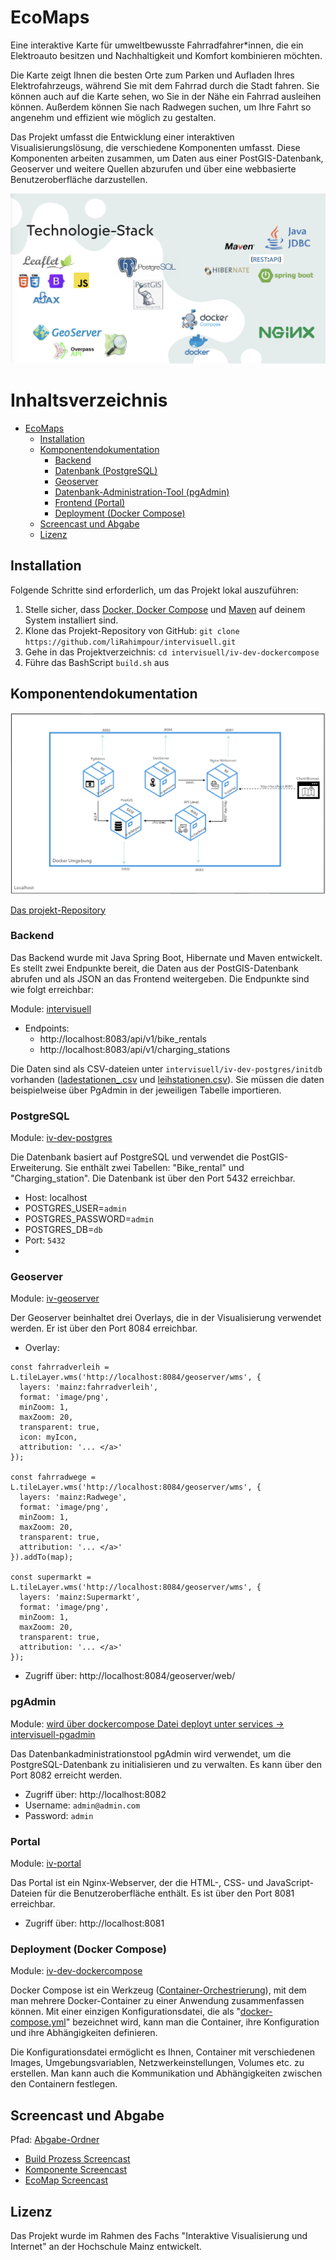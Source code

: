 # EcoMaps

Eine interaktive Karte für umweltbewusste Fahrradfahrer*innen, die ein Elektroauto besitzen und Nachhaltigkeit und Komfort kombinieren möchten.

Die Karte zeigt Ihnen die besten Orte zum Parken und Aufladen Ihres Elektrofahrzeugs, während Sie mit dem Fahrrad durch die Stadt fahren. Sie können auch auf die Karte sehen, wo Sie in der Nähe ein Fahrrad ausleihen können. Außerdem können Sie nach Radwegen suchen, um Ihre Fahrt so angenehm und effizient wie möglich zu gestalten.

Das Projekt umfasst die Entwicklung einer interaktiven Visualisierungslösung, die verschiedene Komponenten umfasst. Diese Komponenten arbeiten zusammen, um Daten aus einer PostGIS-Datenbank, Geoserver und weitere Quellen abzurufen und über eine webbasierte Benutzeroberfläche darzustellen.

![Technologie-Stack](iv-doc/techno.png)

Inhaltsverzeichnis
=================

- [EcoMaps](#ecomaps)
  - [Installation](#installation)
  - [Komponentendokumentation](#komponentendokumentation)
    - [Backend](#backend)
    - [Datenbank (PostgreSQL)](#postgresql)
    - [Geoserver](#geoserver)
    - [Datenbank-Administration-Tool (pgAdmin)](#pgadmin)
    - [Frontend (Portal)](#portal)
    - [Deployment (Docker Compose)](#deployment-docker-compose)
  - [Screencast und Abgabe](#screencast-und-abgabe)
  - [Lizenz](#lizenz)


## Installation

Folgende Schritte sind erforderlich, um das Projekt lokal auszuführen:

1. Stelle sicher, dass [Docker, Docker Compose](https://docs.docker.com/desktop/) und [Maven](https://maven.apache.org/install.html) auf deinem System installiert sind.
2. Klone das Projekt-Repository von GitHub: `git clone https://github.com/liRahimpour/intervisuell.git`
3. Gehe in das Projektverzeichnis: `cd intervisuell/iv-dev-dockercompose`
4. Führe das BashScript `build.sh` aus


## Komponentendokumentation
![Architecture](iv-doc/arc.png)

[Das projekt-Repository](https://github.com/liRahimpour/intervisuell)

### Backend

Das Backend wurde mit Java Spring Boot, Hibernate und Maven entwickelt. Es stellt zwei Endpunkte bereit, die Daten aus der PostGIS-Datenbank abrufen und als JSON an das Frontend weitergeben. Die Endpunkte sind wie folgt erreichbar:

Module: [intervisuell](/intervisuell)
- Endpoints:
  - http://localhost:8083/api/v1/bike_rentals
  - http://localhost:8083/api/v1/charging_stations

Die Daten sind als CSV-dateien unter `intervisuell/iv-dev-postgres/initdb`
vorhanden ([ladestationen_.csv](https://github.com/liRahimpour/intervisuell/blob/f88ae1b1e153265d74555325d6f4897795e7b9ed/iv-dev-postgres/initdb/ladestationen_.csv) und [leihstationen.csv](https://github.com/liRahimpour/intervisuell/blob/f88ae1b1e153265d74555325d6f4897795e7b9ed/iv-dev-postgres/initdb/leihstationen.csv)). Sie müssen die daten beispielweise über PgAdmin in der jeweiligen Tabelle importieren.

### PostgreSQL

Module: [iv-dev-postgres](/iv-dev-postgres)

Die Datenbank basiert auf PostgreSQL und verwendet die PostGIS-Erweiterung. Sie enthält zwei Tabellen: "Bike_rental" und "Charging_station". Die Datenbank ist über den Port 5432 erreichbar.
- Host: localhost
- POSTGRES_USER=`admin`
- POSTGRES_PASSWORD=`admin`
- POSTGRES_DB=`db`
- Port: `5432`
- 
### Geoserver

Module: [iv-geoserver](/iv-geoserver)

Der Geoserver beinhaltet drei Overlays, die in der Visualisierung verwendet werden. Er ist über den Port 8084 erreichbar.
- Overlay:
```
const fahrradverleih = L.tileLayer.wms('http://localhost:8084/geoserver/wms', {
  layers: 'mainz:fahrradverleih',
  format: 'image/png',
  minZoom: 1,
  maxZoom: 20,
  transparent: true,
  icon: myIcon,
  attribution: '... </a>'
});

const fahrradwege = L.tileLayer.wms('http://localhost:8084/geoserver/wms', {
  layers: 'mainz:Radwege',
  format: 'image/png',
  minZoom: 1,
  maxZoom: 20,
  transparent: true,
  attribution: '... </a>'
}).addTo(map);

const supermarkt = L.tileLayer.wms('http://localhost:8084/geoserver/wms', {
  layers: 'mainz:Supermarkt',
  format: 'image/png',
  minZoom: 1,
  maxZoom: 20,
  transparent: true,
  attribution: '... </a>'
});
  ```
- Zugriff über: http://localhost:8084/geoserver/web/

### pgAdmin

Module: [wird über dockercompose Datei deployt unter services -> intervisuell-pgadmin](https://github.com/liRahimpour/intervisuell/blob/2c27de14c0100698b61d45d6f88262c2b4047501/iv-dev-dockercompose/docker-compose.yml#L64)

Das Datenbankadministrationstool pgAdmin wird verwendet, um die PostgreSQL-Datenbank zu initialisieren und zu verwalten. Es kann über den Port 8082 erreicht werden.
- Zugriff über: http://localhost:8082
- Username: `admin@admin.com`
- Password: `admin`

### Portal

Module: [iv-portal](/iv-portal)

Das Portal ist ein Nginx-Webserver, der die HTML-, CSS- und JavaScript-Dateien für die Benutzeroberfläche enthält. Es ist über den Port 8081 erreichbar.
- Zugriff über: http://localhost:8081

### Deployment (Docker Compose) 

Module: [iv-dev-dockercompose](/iv-dev-dockercompose)

Docker Compose ist ein Werkzeug ([Container-Orchestrierung](https://www.redhat.com/de/topics/containers/what-is-container-orchestration)), mit dem man mehrere Docker-Container zu einer Anwendung zusammenfassen können. Mit einer einzigen Konfigurationsdatei, die als "[docker-compose.yml](iv-dev-dockercompose/docker-compose.yml)" bezeichnet wird, kann man die Container, ihre Konfiguration und ihre Abhängigkeiten definieren.

Die Konfigurationsdatei ermöglicht es Ihnen, Container mit verschiedenen Images, Umgebungsvariablen, Netzwerkeinstellungen, Volumes etc. zu erstellen. Man kann auch die Kommunikation und Abhängigkeiten zwischen den Containern festlegen.

## Screencast und Abgabe

Pfad: [Abgabe-Ordner](/iv-doc/abgabe)

- [Build Prozess Screencast](https://drive.google.com/file/d/1JooDVqHsKrsUFiw8UiG6pjmmFccEeMzY/view?usp=sharing)
- [Komponente Screencast](https://drive.google.com/file/d/1_Bk4ipjtd0385tca2hWKfGBUKiZ8Am1-/view?usp=sharing)
- [EcoMap Screencast](https://drive.google.com/file/d/11bwabLYI_fcYr2oA5TQXWuzrBbVN8NNZ/view?usp=sharing)


## Lizenz

Das Projekt wurde im Rahmen des Fachs "Interaktive Visualisierung und Internet" an der Hochschule Mainz entwickelt.




